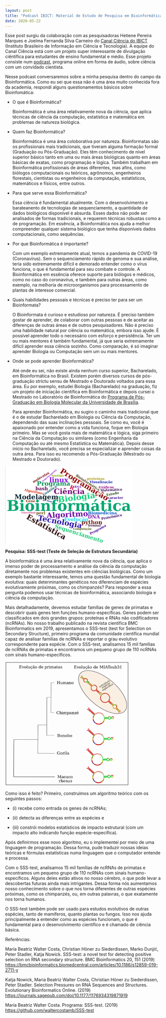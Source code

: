 ```yaml
---
layout: post
title: "Podcast IBICT: Material de Estudo de Pesquisa em Bioinformática"
date: 2020-05-22
---
```


Esse post surgiu da colaboração com as pesquisadoras Hetiene Pereira Marques e Joelma Fernanda Silva Carneiro do 
[Canal Ciência do IBICT](http://www.canalciencia.ibict.br/) (Instituto Brasileiro de Informação em Ciência e Tecnologia). 
A equipe do Canal Ciência está com um projeto super interessante de divulgação ciêntífica para estudantes de ensino 
fundamental e médio. Esse projeto consiste num [podcast](https://comunidade.rockcontent.com/o-que-e-podcast/), programa 
online em forma de áudio, sobre ciência com um convidado cientista.  

Nesse podcast conversaremos sobre a minha pesquisa dentro do campo da Bioinformática. Como eu sei que essa não é uma
área muito conhecida fora da academia, respondi alguns questionamentos básicos sobre Bioinfomática:

  - O que é Bioinformática?  
  
      Bioinformática é uma área relativamente nova da ciência, que aplica técnicas de ciência da computação, estatística e 
  matemática em problemas de natureza biológica.
  
  - Quem faz Bioinformática?  
  
      Bioinformática é uma área coloborativa por natureza. Bioinformatas são os profissionais mais tradicionais, que tiveram
  alguma formação formal (Graduação ou Pós-Graduação). Eles têm conhecimento de nível superior básico tanto em uma ou mais 
  áreas biológicas quanto em áreas básicas de exatas, como programação e lógica. Também trabalham em Bioinformática
  profissionais de áreas diferentes, mas afins, como biólogos computacionais ou teóricos, agrônomos, engenheiros florestais,
  cientistas ou engenheiros da computação, estatísticos, matemáticos e físicos, entre outros.
  
  - Para que serve essa Bioinformática?
  
      Essa ciência é fundamental atualmente. Com o desenvolvimento e barateanento de tecnologias de sequenciamento, a quantidade
  de dados biológicos disponível é absurda. Esses dados não pode ser analisados de formas tradicionais, e requerem técnicas
  robustas como a de programação. Em essência, a Bioinformática nos ajuda a melhor compreender qualquer sistema biológico
  que tenha disponíveis dados computacionais, como sequências.
  
  - Por que Bioinformática é importante?  
  
      Com um exemplo extremamente atual, temos a pandemia de COVID-19 (Coronavírus). Sem o sequenciamento rápido de genoma e sua
  análise, teria sido extremamente difícil e demorado entender como o vírus funciona, o que é fundamental para seu combate
  e controle. A Bioinformática em essência oferece suporte para biólogos e médicos, como no caso do coronavírus, e também
  para outras áreas, como exemplo, na melhoria de microorganismos para processamento de plantas de interesse comercial.
  
  - Quais habilidades pessoais e técnicas é preciso ter para ser um Bioinformata?  
  
      O Bioinformata é curioso e estudioso por natureza. É preciso também gostar de aprender, de colaborar com outras 
  pessoas e de aceitar as diferenças de outras áreas e de outros pesquisadores. Não é preciso uma habilidade natural 
  por ciência ou matemática, embora isso ajude. É possível aprender todo o necessário com esforço e persistência. Ter
  um ou mais mentores é também fundamental, já que seria extremamente difícil aprender essa ciência sozinho. Como comparação,
  é só imaginar aprender Biologia ou Computação sem um ou mais mentores.
  
  - Onde se pode aprender Bioinformática?  
  
      Até onde eu sei, não existe ainda nenhum curso superior, Bacharelado, em Bioinformática no Brasil. Existem porém diversos 
  cursos de pós-graduação strictu sensu de Mestrado e Doutorado voltados para essa área. Eu por exemplo, estudei 
  Biologia (Bacharelado) na graduação, fiz um projeto de iniciação científica em Bioinformática e depois cursei o Mestrado no
  Laboratório de Bioinformática do
  [Programa de Pós-Graduação em Biologia Molecular da Universidade de Brasília](https://www.ppgbiomol.com.br/pt/).
  
      Para aprender Bioinformática, eu sugiro o caminho mais tradicional que é o de estudar Bacharelado em Biologia ou Ciência
  da Computação, dependendo das suas inclinações pessoais. Se como eu, você é apaixonado por entender como a vida funciona,
  foque em Biologia primeiro. Mas se você gosta mais de matemática e lógica, siga primeiro na Ciência da Computação ou similares
  (como Engenharia da Computação ou até mesmo Estatística ou Matemática). Depois desse início no Bacharelado, você precisa se 
  especializar e aprender coisas da outra área. Para isso eu recomendo a Pós-Graduação (Mestrado ou Mestrado e Doutorado).

<img border="0" src="https://github.com/waltercostamb/waltercostamb.github.io/blob/master/figures/bioinformatica.png?raw=true" height="250" />   

**Pesquisa: SSS-test (Teste de Seleção de Estrutura Secundária)**

A bioinformática é uma área relativamente nova da ciência, que aplica o imenso poder de
processamento e análise da ciência da computação diretamente nos problemas existentes em ciências
biológicas. Como um exemplo bastante interessante, temos uma questão fundamental de biologia
evolutiva: quais determinantes genéticos nos diferenciam de espécies evolutivamente próximas, como
os chimpanzés? Para responder a essa pergunta podemos usar técnicas de bioinformática, associando
biologia e ciência da computação.

Mais detalhadamente, devemos estudar famílias de genes de primatas e descobrir quais genes
tem funções humano-específicas. Genes podem ser classificados em dois grandes grupos: proteínas e
RNAs não codificadores (ncRNAs). No nosso trabalho publicado na revista científica BMC
Bioinformatics em 2019, apresentamos o SSS-test (test for Selection on Secondary Structure), primeiro
programa da comunidade científica mundial capaz de analisar famílias de ncRNAs e reportar o grau
evolutivo correspondente para espécie. Com o SSS-test, analisamos 15 mil famílias de ncRNAs de
primatas e encontramos um pequeno grupo de 110 ncRNAs com sinais humano-específicos.

<img border="0" src="https://github.com/waltercostamb/waltercostamb.github.io/blob/master/figures/arvore.png?raw=true"  height="400" /> 

Como isso é feito? Primeiro, construímos um algoritmo teórico com os seguintes passos:  

  - (i) recebe como entrada os genes de ncRNAs;  
    
  - (ii) detecta as diferenças entre as espécies e   
    
  - (iii) constrói modelos estatísticos de impacto estrutural (com um impacto alto indicando função espécie-específica).  
    
Após definirmos esse novo algoritmo, eu o implementei por meio de uma linguagem de programação. Dessa forma, pude traduzir 
nossas ideias teóricas e fórmulas estatísticas numa linguagem que o computador entende e processa. 
  
Com o SSS-test, analisamos 15 mil famílias de ncRNAs de primatas e encontramos um pequeno grupo de 110 ncRNAs com sinais 
humano-específicos. Alguns deles estão ativos no nosso cérebro, o que pode levar a descobertas futuras ainda mais 
intrigantes. Dessa forma nós aumentamos nosso conhecimento sobre o que nos torna diferentes de outras espécies próximas, 
como os chimpanzés, ou, em outras palavras, o que exatamente nos torna humanos.

O SSS-test também pode ser usado para estudos evolutivos de outras espécies, tanto de mamíferos, quanto plantas ou fungos. 
Isso nos ajuda principalmente a entender como as espécies funcionam, o que é fundamental para o desenvolvimento científico e
é chamado de ciência básica. 

Referências:

Maria Beatriz Walter Costa, Christian Höner zu Siederdissen, Marko Dunjić, Peter Stadler, Katja Nowick. 
SSS-test: a novel test for detecting positive selection on RNA secondary structure. BMC Bioinformatics 20, 
151 (2019) https://bmcbioinformatics.biomedcentral.com/articles/10.1186/s12859-019-2711-y

Katja Nowick, Maria Beatriz Walter Costa, Christian Höner zu Siederdissen, Peter Stadler. Selection Pressures 
on RNA Sequences and Structures. Evolutionary Bioinformatics Online. (2019)
https://journals.sagepub.com/doi/10.1177/1176934319871919

Maria Beatriz Walter Costa. Programa: SSS-test. (2019) https://github.com/waltercostamb/SSS-test


